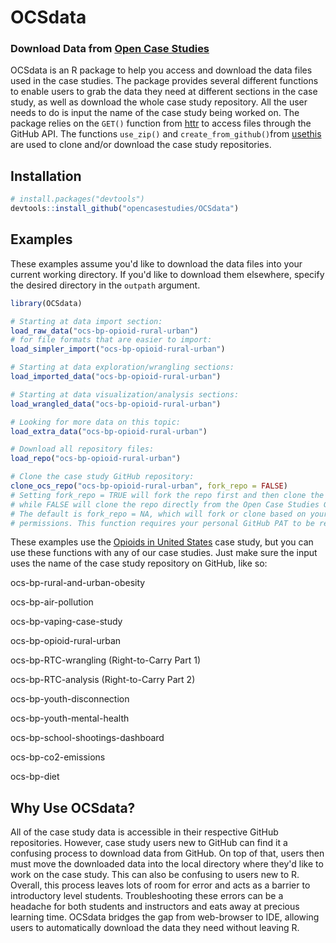 # OCSdata

### Download Data from [Open Case Studies](https://www.opencasestudies.org/)

OCSdata is an R package to help you access and download the data files used in the case studies. The package provides several different functions to enable users to grab the data they need at different sections in the case study, as well as download the whole case study repository. All the user needs to do is input the name of the case study being worked on. The package relies on the `GET()` function from [httr](https://cran.r-project.org/web/packages/httr/index.html) to access files through the GitHub API. The functions `use_zip()` and `create_from_github()`from [usethis](https://usethis.r-lib.org/) are used to clone and/or download the case study repositories. 

## Installation 

```R
# install.packages("devtools")
devtools::install_github("opencasestudies/OCSdata")
```

## Examples

These examples assume you'd like to download the data files into your current working directory. If you'd like to download them elsewhere, specify the desired directory in the `outpath` argument.

```R
library(OCSdata)

# Starting at data import section:
load_raw_data("ocs-bp-opioid-rural-urban")
# for file formats that are easier to import:
load_simpler_import("ocs-bp-opioid-rural-urban")

# Starting at data exploration/wrangling sections: 
load_imported_data("ocs-bp-opioid-rural-urban")

# Starting at data visualization/analysis sections:
load_wrangled_data("ocs-bp-opioid-rural-urban")

# Looking for more data on this topic: 
load_extra_data("ocs-bp-opioid-rural-urban")

# Download all repository files: 
load_repo("ocs-bp-opioid-rural-urban")

# Clone the case study GitHub repository: 
clone_ocs_repo("ocs-bp-opioid-rural-urban", fork_repo = FALSE)
# Setting fork_repo = TRUE will fork the repo first and then clone the fork, 
# while FALSE will clone the repo directly from the Open Case Studies GitHub. 
# The default is fork_repo = NA, which will fork or clone based on your repository 
# permissions. This function requires your personal GitHub PAT to be registered in RStudio. 
```

These examples use the [Opioids in United States](https://github.com/opencasestudies/ocs-bp-opioid-rural-urban) case study, but you can use these functions with any of our case studies. Just make sure the input uses the name of the case study repository on GitHub, like so: 

ocs-bp-rural-and-urban-obesity

ocs-bp-air-pollution

ocs-bp-vaping-case-study

ocs-bp-opioid-rural-urban

ocs-bp-RTC-wrangling (Right-to-Carry Part 1)

ocs-bp-RTC-analysis (Right-to-Carry Part 2)

ocs-bp-youth-disconnection

ocs-bp-youth-mental-health

ocs-bp-school-shootings-dashboard

ocs-bp-co2-emissions

ocs-bp-diet

## Why Use OCSdata?

All of the case study data is accessible in their respective GitHub repositories. However, case study users new to GitHub can find it a confusing process to download data from GitHub. On top of that, users then must move the downloaded data into the local directory where they'd like to work on the case study. This can also be confusing to users new to R. Overall, this process leaves lots of room for error and acts as a barrier to introductory level students. Troubleshooting these errors can be a headache for both students and instructors and eats away at precious learning time. OCSdata bridges the gap from web-browser to IDE, allowing users to automatically download the data they need without leaving R. 
